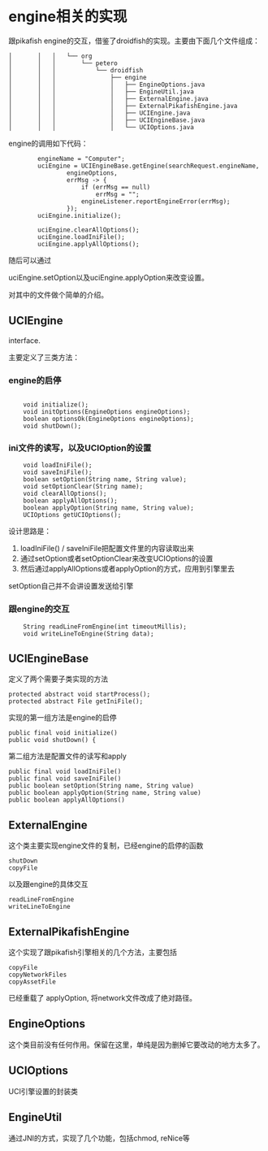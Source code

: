 # engine相关的实现

跟pikafish engine的交互，借鉴了droidfish的实现。主要由下面几个文件组成：

```
│       │   │   └── org
│       │   │       └── petero
│       │   │           └── droidfish
│       │   │               ├── engine
│       │   │               │   ├── EngineOptions.java
│       │   │               │   ├── EngineUtil.java
│       │   │               │   ├── ExternalEngine.java
│       │   │               │   ├── ExternalPikafishEngine.java
│       │   │               │   ├── UCIEngine.java
│       │   │               │   ├── UCIEngineBase.java
│       │   │               │   └── UCIOptions.java
```

engine的调用如下代码：

```
        engineName = "Computer";
        uciEngine = UCIEngineBase.getEngine(searchRequest.engineName,
                engineOptions,
                errMsg -> {
                    if (errMsg == null)
                        errMsg = "";
                    engineListener.reportEngineError(errMsg);
                });
        uciEngine.initialize();

        uciEngine.clearAllOptions();
        uciEngine.loadIniFile();
        uciEngine.applyAllOptions();

```

随后可以通过

uciEngine.setOption以及uciEngine.applyOption来改变设置。


对其中的文件做个简单的介绍。

## UCIEngine

interface. 

主要定义了三类方法：

### engine的启停

```

    void initialize();
    void initOptions(EngineOptions engineOptions);
    boolean optionsOk(EngineOptions engineOptions);
    void shutDown();
```

### ini文件的读写，以及UCIOption的设置

```
    void loadIniFile();
    void saveIniFile();
    boolean setOption(String name, String value);
    void setOptionClear(String name);
    void clearAllOptions();
    boolean applyAllOptions();
    boolean applyOption(String name, String value);
	UCIOptions getUCIOptions();
```

设计思路是：

1. loadIniFile() / saveIniFile把配置文件里的内容读取出来
1. 通过setOption或者setOptionClear来改变UCIOptions的设置
1. 然后通过applyAllOptions或者applyOption的方式，应用到引擎里去

setOption自己并不会讲设置发送给引擎

### 跟engine的交互
```
    String readLineFromEngine(int timeoutMillis);
    void writeLineToEngine(String data);
```

## UCIEngineBase

定义了两个需要子类实现的方法

```
protected abstract void startProcess();
protected abstract File getIniFile();
```

实现的第一组方法是engine的启停

```
public final void initialize()
public void shutDown() {
```

第二组方法是配置文件的读写和apply

```
public final void loadIniFile()
public final void saveIniFile()
public boolean setOption(String name, String value)
public boolean applyOption(String name, String value)
public boolean applyAllOptions()
```

## ExternalEngine

这个类主要实现engine文件的复制，已经engine的启停的函数

```
shutDown
copyFile
```


以及跟engine的具体交互

```
readLineFromEngine
writeLineToEngine
```

## ExternalPikafishEngine

这个实现了跟pikafish引擎相关的几个方法，主要包括

```
copyFile
copyNetworkFiles
copyAssetFile
```

已经重载了 applyOption, 将network文件改成了绝对路径。

## EngineOptions

这个类目前没有任何作用。保留在这里，单纯是因为删掉它要改动的地方太多了。

## UCIOptions

UCI引擎设置的封装类

## EngineUtil

通过JNI的方式，实现了几个功能，包括chmod, reNice等
